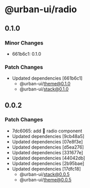 # @urban-ui/radio

## 0.1.0

### Minor Changes

- 661b6c1: 0.1.0

### Patch Changes

- Updated dependencies [661b6c1]
  - @urban-ui/theme@0.1.0
  - @urban-ui/stack@0.1.0

## 0.0.2

### Patch Changes

- 7dc6065: add :rocket: radio component
- Updated dependencies [9cb48a5]
- Updated dependencies [07e8f3e]
- Updated dependencies [d5ea276]
- Updated dependencies [331677e]
- Updated dependencies [44042db]
- Updated dependencies [2b95bae]
- Updated dependencies [17dfc18]
  - @urban-ui/stack@0.0.5
  - @urban-ui/theme@0.0.5
